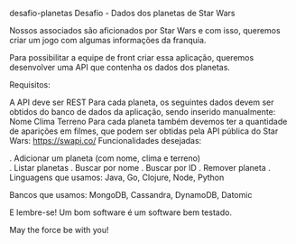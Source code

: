 desafio-planetas
Desafio - Dados dos planetas de Star Wars

Nossos associados são aficionados por Star Wars e com isso, queremos criar um jogo com algumas informações da franquia.

Para possibilitar a equipe de front criar essa aplicação, queremos desenvolver uma API que contenha os dados dos planetas.

Requisitos:

A API deve ser REST
Para cada planeta, os seguintes dados devem ser obtidos do banco de dados da aplicação, sendo inserido manualmente: Nome Clima Terreno
Para cada planeta também devemos ter a quantidade de aparições em filmes, que podem ser obtidas pela API pública do Star Wars: https://swapi.co/
Funcionalidades desejadas:

. Adicionar um planeta (com nome, clima e terreno)<br>
. Listar planetas
. Buscar por nome
. Buscar por ID
. Remover planeta
. Linguagens que usamos: Java, Go, Clojure, Node, Python

Bancos que usamos: MongoDB, Cassandra, DynamoDB, Datomic

E lembre-se! Um bom software é um software bem testado.

May the force be with you!
